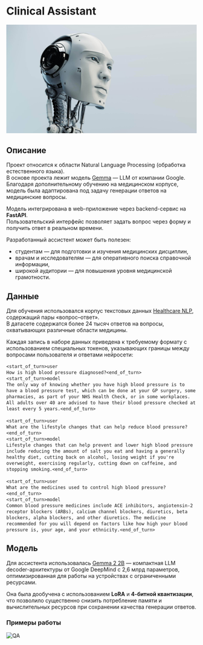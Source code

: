 # Clinical Assistant

![cover](assets/cover.jpg)

## Описание

Проект относится к области Natural Language Processing (обработка естественного языка).  
В основе проекта лежит модель [Gemma](https://ai.google.dev/gemma) — LLM от компании Google.
Благодаря дополнительному обучению на медицинском корпусе, модель была адаптирована под задачу генерации ответов на медицинские вопросы.

Модель интегрирована в web-приложение через backend-сервис на **FastAPI**.  
Пользовательский интерфейс позволяет задать вопрос через форму и получить ответ в реальном времени.  

Разработанный ассистент может быть полезен:
- студентам — для подготовки и изучения медицинских дисциплин,  
- врачам и исследователям — для оперативного поиска справочной информации,  
- широкой аудитории — для повышения уровня медицинской грамотности.  

## Данные

Для обучения использовался корпус текстовых данных [Healthcare NLP](https://www.kaggle.com/datasets/jpmiller/layoutlm), содержащий пары «вопрос–ответ».  
В датасете содержатся более 24 тысяч ответов на вопросы, охватывающих различные области медицины.  

Каждая запись в наборе данных приведена к требуемому формату с использованием специальных токенов, указывающих границы между вопросами пользователя и ответами нейросети:

```text
<start_of_turn>user
How is high blood pressure diagnosed?<end_of_turn>
<start_of_turn>model
The only way of knowing whether you have high blood pressure is to have a blood pressure test, which can be done at your GP surgery, some pharmacies, as part of your NHS Health Check, or in some workplaces. All adults over 40 are advised to have their blood pressure checked at least every 5 years.<end_of_turn>

<start_of_turn>user
What are the lifestyle changes that can help reduce blood pressure?<end_of_turn>
<start_of_turn>model
Lifestyle changes that can help prevent and lower high blood pressure include reducing the amount of salt you eat and having a generally healthy diet, cutting back on alcohol, losing weight if you're overweight, exercising regularly, cutting down on caffeine, and stopping smoking.<end_of_turn>

<start_of_turn>user
What are the medicines used to control high blood pressure?<end_of_turn>
<start_of_turn>model
Common blood pressure medicines include ACE inhibitors, angiotensin-2 receptor blockers (ARBs), calcium channel blockers, diuretics, beta blockers, alpha blockers, and other diuretics. The medicine recommended for you will depend on factors like how high your blood pressure is, your age, and your ethnicity.<end_of_turn>
```

## Модель

Для ассистента использовалась [Gemma 2 2B](https://huggingface.co/google/gemma-2-2b) — компактная LLM decoder-архитектуры от Google DeepMind с 2,6 млрд параметров, оптимизированная для работы на устройствах с ограниченными ресурсами.

Она была дообучена с использованием **LoRA** и **4-битной квантизации**, что позволило существенно снизить потребление памяти и вычислительных ресурсов при сохранении качества генерации ответов.

### Примеры работы
![QA](assets/test_gif.gif)
